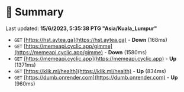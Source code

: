 # 📖 Summary
Last updated: **15/6/2023, 5:35:38 PTG "Asia/Kuala_Lumpur"**

- `GET` [https://hst.aytea.ga](https://hst.aytea.ga) - **Down** (168ms)
- `GET` [https://memeapi.cyclic.app/gimme](https://memeapi.cyclic.app/gimme) - **Down** (1580ms)
- `GET` [https://memeapi.cyclic.app](https://memeapi.cyclic.app) - **Up** (1371ms)
- `GET` [https://klik.ml/health](https://klik.ml/health) - **Up** (834ms)
- `GET` [https://dumb.onrender.com](https://dumb.onrender.com) - **Up** (960ms)

